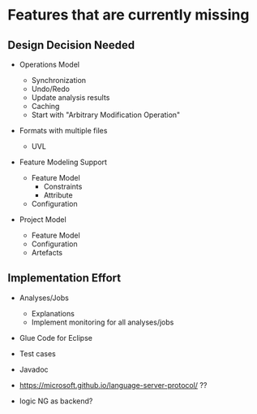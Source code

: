 # Features that are currently missing

## Design Decision Needed
* Operations Model
  * Synchronization
  * Undo/Redo
  * Update analysis results
  * Caching
  * Start with "Arbitrary Modification Operation"
  
* Formats with multiple files
  * UVL

* Feature Modeling Support
  * Feature Model
    * Constraints
    * Attribute
  * Configuration
	
* Project Model
  * Feature Model
  * Configuration
  * Artefacts
 
## Implementation Effort
* Analyses/Jobs
  * Explanations
  * Implement monitoring for all analyses/jobs
  
* Glue Code for Eclipse

* Test cases

* Javadoc

* https://microsoft.github.io/language-server-protocol/ ??
* logic NG as backend?
